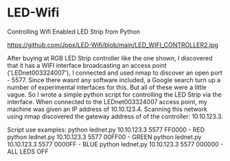 # LED-Wifi
Controlling Wifi Enabled LED Strip from Python

https://github.com/Jppx/LED-Wifi/blob/main/LED_WIFI_CONTROLLER2.jpg

After buying at RGB LED Strip controller like the one shown, I discovered that it has a WIFI interface broadcasting an access point ('LEDnet003324007'), I connected and used nmap to discover an open port - 5577. Since there wasnt any software included, a Google search turn up a number of experimental interfaces for this. But all of these were a little vague. So I wrote a  simple python script for controlling the LED Strip via the interface.
When connected to the LEDnet003324007 access point, my machine was given an IP address of 10.10.123.4. Scanning this network using nmap discovered the gateway address of of the controller:  10.10.123.3. 

Script use examples:
  python lednet.py 10.10.123.3 5577 FF0000  - RED
  python lednet.py 10.10.123.3 5577 00FF00  - GREEN
  python lednet.py 10.10.123.3 5577 0000FF  - BLUE
  python lednet.py 10.10.123.3 5577 000000  - ALL LEDS OFF
  
